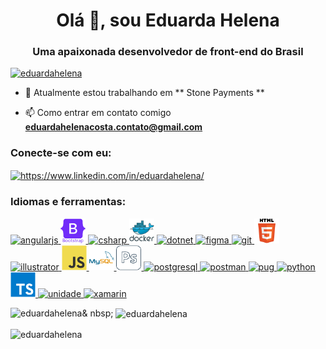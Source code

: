 <h1 align = "center"> Olá 👋, sou Eduarda Helena </h1>
<h3 align = "center"> Uma apaixonada desenvolvedor de front-end do Brasil </h3>

<p align = "left"> <a href = "https://github.com/ryo-ma/github-profile-trophy"><img src =" https://github-profile-trophy.vercel.app/?username=eduardahelena "alt =" eduardahelena "/ > </a> </p>

- 🔭 Atualmente estou trabalhando em ** Stone Payments **

- 📫 Como entrar em contato comigo **eduardahelenacosta.contato@gmail.com**

<h3 align = "left"> Conecte-se com eu: </h3>
<p align = "left">
<a href="https://linkedin.com/in/https://www.linkedin.com/in/eduardahelena/" target="blank"> <img align = "center"src = "https://cdn.jsdelivr.net/npm/simple-icons@3.0.1/icons/linkedin.svg" alt = "https://www.linkedin.com/in/eduardahelena/" height = " 30 "largura =" 40 "/> </a>
</p>

<h3 align = "left"> Idiomas e ferramentas: </h3>
<p align = "left"> <a href="https://angular.io" target="_blank"> <img src = "https://raw.githubusercontent.com/devicons/devicon/master/icons/ angularjs / angularjs-original-wordmark.svg "alt =" angularjs "width =" 40 "height =" 40 "/> </a> <a href="https://getbootstrap.com" target="_blank"> <img src = "https://raw.githubusercontent.com/devicons/devicon/master/icons/bootstrap/bootstrap-plain-wordmark.svg" alt = "bootstrap" width = "40" height = "40" /> </a> <a href="https://www.w3schools.com/cs/" target="_blank"> <img src = "https: //raw.githubusercontent.com / devicons / devicon / master / icons / csharp / csharp-original.svg "alt =" csharp "width =" 40 "height =" 40 "/> </a> <a href =" https: // www. docker.com/ "target =" _ blank "> <img src =" https://raw.githubusercontent.com/devicons/devicon/master/icons/docker/docker-original-wordmark.svg "alt =" docker "largura = "40" height = "40" /> </a> <a href="https://dotnet.microsoft.com/" target="_blank"> <img src = "https: //raw.githubusercontent. com / devicons / devicon / master / icons / dot-net / dot-net-original-wordmark.svg "alt =" dotnet "width =" 40 "height =" 40 "/> </a> <a href =" https: //www.figma.com / "target =" _ blank "> <img src =" https://www.vectorlogo.zone/logos/figma/figma-icon.svg "alt =" figma "width =" 40 "height =" 40 "/ > </a> <a href="https://git-scm.com/" target="_blank"> <img src = "https://www.vectorlogo.zone/logos/git-scm/git- scm-icon.svg "alt =" git "width =" 40 "height =" 40 "/> </a> <a href =" https://www.w3.org/html/ "target =" _ blank " > <img src = "https://raw.githubusercontent.com/devicons/devicon/master/icons/html5/html5-original-wordmark.svg" alt = "html5" width = "40" height = "40" / > </a> <a href = "https: // www.adobe.com/in/products/illustrator.html "target =" _ blank "> <img src =" https://www.vectorlogo.zone/logos/adobe_illustrator/adobe_illustrator-icon.svg "alt =" illustrator "width = "40" height = "40" /> </a> <a href="https://developer.mozilla.org/en-US/docs/Web/JavaScript" target="_blank"> <img src = " https://raw.githubusercontent.com/devicons/devicon/master/icons/javascript/javascript-original.svg "alt =" javascript "width =" 40 "height =" 40 "/> </a> <a href = "https://www.mysql.com/" target = "_ blank"> <img src = "https://raw.githubusercontent.com/devicons/devicon/master/icons/mysql/mysql-original-wordmark.svg "alt =" mysql "width =" 40 "height =" 40 "/> </a> <a href="https://www.photoshop.com/en" target="_blank"> <img src = "https://raw.githubusercontent.com/devicons/devicon/master/icons/photoshop/photoshop-line.svg" alt = "photoshop" width = "40" height = "40" /> </a> <a href = "https://www.postgresql.org" target = "_ blank"> <img src = "https://raw.githubusercontent.com/devicons/devicon/master/icons/postgresql/postgresql-original-wordmark. svg "alt =" postgresql "width =" 40 "height =" 40 "/> </a> <a href="https://postman.com" target="_blank"> <img src = "https://www.vectorlogo.zone/logos/getpostman/getpostman-icon.svg" alt = "postman" width = "40" height = "40" /> </a> <a href = " https://pugjs.org "target =" _ blank "> <img src =" https://cdn.worldvectorlogo.com/logos/pug.svg "alt =" pug "width =" 40 "height =" 40 " /> </a> <a href="https://www.python.org" target="_blank"> <img src = "https://raw.githubusercontent.com/devicons/devicon/master/icons/ python / python-original.svg "alt =" python "width =" 40 "height =" 40 "/> </a> <a href =" https://www.typescriptlang.org/ "target =" _ blank " > <img src = "https://raw.githubusercontent.com/devicons/devicon/master/icons/typescript/typescript-original.svg" alt = "typescript" width = "40" height = "40" /> </ a > <a href="https://unity.com/" target="_blank"> <img src = "https://www.vectorlogo.zone/logos/unity3d/unity3d-icon.svg" alt = "unidade "width =" 40 "height =" 40 "/> </a> <a href="https://dotnet.microsoft.com/apps/xamarin" target="_blank"> <img src =" https: / /raw.githubusercontent.com/detain/svg-logos/780f25886640cef088af994181646db2f6b1a3f8/svg/xamarin.svg "alt =" xamarin "width =" 40 "height =" 40 "/> </a> </p>

<p> <img align = "left" src = "https://github-readme-stats.vercel.app/api/top-langs?username=eduardahelena&show_icons=true&locale=en&layout=compact" alt = "eduardahelena" /> </p>

<p> & nbsp; <img align = "center" src = "https://github-readme-stats.vercel.app/api?username=eduardahelena&show_icons=true&locale=en" alt = "eduardahelena" /> </p>

<p> <img align = "center" src = "https://github-readme-streak-stats.herokuapp.com/?user=eduardahelena&" alt = "eduardahelena" /> </p>
